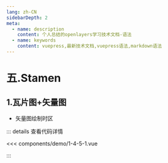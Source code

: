 ```yaml
---
lang: zh-CN
sidebarDepth: 2
meta:
  - name: description
    content: 个人总结的openlayers学习技术文档-语法
  - name: keywords
    content: vuepress,最新技术文档,vuepress语法,markdown语法
---
```


# 五.Stamen

## 1.瓦片图+矢量图

- 矢量图绘制时区


  <Container url="http://localhost:8090/resume/demo/?type=openlayers&name=1-4-5-1.vue" />

::: details 查看代码详情

<<< components/demo/1-4-5-1.vue

:::
